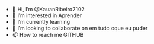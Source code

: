 - 👋 Hi, I’m @KauanRibeiro2102
- 👀 I’m interested in Aprender
- 🌱 I’m currently learning 
- 💞️ I’m looking to collaborate on  em tudo oque eu puder
- 📫 How to reach me  GITHUB

<!---
KauanRibeiro2102/KauanRibeiro2102 is a ✨ special ✨ repository because its `README.md` (this file) appears on your GitHub profile.
You can click the Preview link to take a look at your changes.
--->
